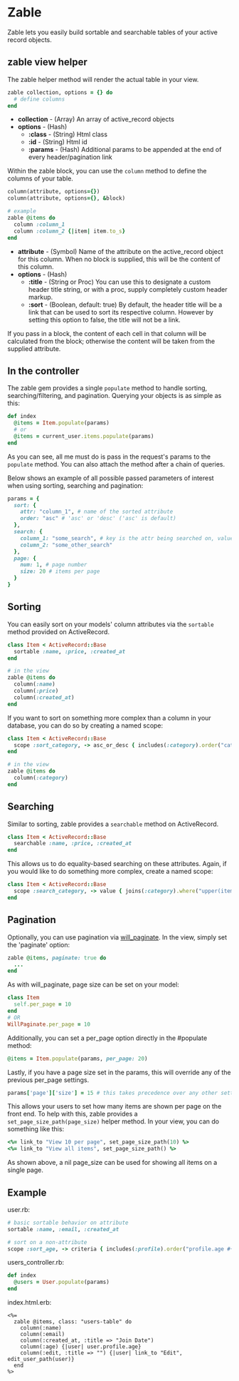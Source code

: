 # Zable

Zable lets you easily build sortable and searchable tables of your active record objects.

## zable view helper

The zable helper method will render the actual table in your view.

```ruby
zable collection, options = {} do
  # define columns
end
```

* **collection** - (Array) An array of active_record objects
* **options** - (Hash)
  * **:class** - (String) Html class
  * **:id** - (String) Html id
  * **:params** - (Hash) Additional params to be appended at the end of every header/pagination link

Within the zable block, you can use the `column` method to define the columns of your table.

```ruby
column(attribute, options={})
column(attribute, options={}, &block)

# example
zable @items do
  column :column_1
  column :column_2 {|item| item.to_s}
end
```

* **attribute** - (Symbol) Name of the attribute on the active_record object for this column. When no block is supplied, this will be the content of this column.
* **options** - (Hash)
  * **:title** - (String or Proc) You can use this to designate a custom header title string, or with a proc, supply completely custom header markup.
  * **:sort** - (Boolean, default: true) By default, the header title will be a link that can be used to sort its respective column. However by setting this option to false, the title will not be a link.

If you pass in a block, the content of each cell in that column will be calculated from the block; otherwise the content will be taken from the supplied attribute.

## In the controller

The zable gem provides a single `populate` method to handle sorting, searching/filtering, and pagination. Querying your objects is as simple as this:

```ruby
def index
  @items = Item.populate(params)
  # or
  @items = current_user.items.populate(params)
end
```

As you can see, all me must do is pass in the request's params to the `populate` method. You can also attach the method after a chain of queries.

Below shows an example of all possible passed parameters of interest when using sorting, searching and pagination:

```ruby
params = {
  sort: {
    attr: "column_1", # name of the sorted attribute
    order: "asc" # 'asc' or 'desc' ('asc' is default)
  },
  search: {
    column_1: "some_search", # key is the attr being searched on, value is the search query
    column_2: "some_other_search"
  },
  page: {
    num: 1, # page number
    size: 20 # items per page
  }
}
```

## Sorting

You can easily sort on your models' column attributes via the `sortable` method provided on ActiveRecord.

```ruby
class Item < ActiveRecord::Base
  sortable :name, :price, :created_at
end

# in the view
zable @items do
  column(:name)
  column(:price)
  column(:created_at)
end
```

If you want to sort on something more complex than a column in your database, you can do so by creating a named scope:

```ruby
class Item < ActiveRecord::Base
  scope :sort_category, -> asc_or_desc { includes(:category).order("category.name #{asc_or_desc}") }
end

# in the view
zable @items do
  column(:category)
end
```

## Searching

Similar to sorting, zable provides a `searchable` method on ActiveRecord.

```ruby
class Item < ActiveRecord::Base
  searchable :name, :price, :created_at
end
```

This allows us to do equality-based searching on these attributes. Again, if you would like to do something more complex, create a named scope:

```ruby
class Item < ActiveRecord::Base
  scope :search_category, -> value { joins(:category).where("upper(items.category) like %#{value.upcase}%") }
end
```

## Pagination

Optionally, you can use pagination via [will_paginate](https://github.com/mislav/will_paginate). In the view, simply set the 'paginate' option:

```ruby
zable @items, paginate: true do
  ...
end
```

As with will_paginate, page size can be set on your model:

```ruby
class Item
  self.per_page = 10
end
# OR
WillPaginate.per_page = 10
```

Additionally, you can set a per_page option directly in the #populate method:

```ruby
@items = Item.populate(params, per_page: 20)
```

Lastly, if you have a page size set in the params, this will override any of the previous per_page settings.

```ruby
params['page']['size'] = 15 # this takes precedence over any other settings
```

This allows your users to set how many items are shown per page on the front end. To help with this, zable provides a `set_page_size_path(page_size)` helper method. In your view, you can do something like this:

```ruby
<%= link_to "View 10 per page", set_page_size_path(10) %>
<%= link_to "View all items", set_page_size_path() %>
```

As shown above, a nil page_size can be used for showing all items on a single page.

## Example

user.rb:
```ruby
# basic sortable behavior on attribute
sortable :name, :email, :created_at

# sort on a non-attribute
scope :sort_age, -> criteria { includes(:profile).order("profile.age #{criteria[:order]}") }
```

users_controller.rb:
```ruby
def index
  @users = User.populate(params)
end
```

index.html.erb:
```erb
<%= 
  zable @items, class: "users-table" do
    column(:name)
    column(:email)
    column(:created_at, :title => "Join Date")
    column(:age) {|user| user.profile.age}
    column(:edit, :title => "") {|user| link_to "Edit", edit_user_path(user)}
  end
%>
```
